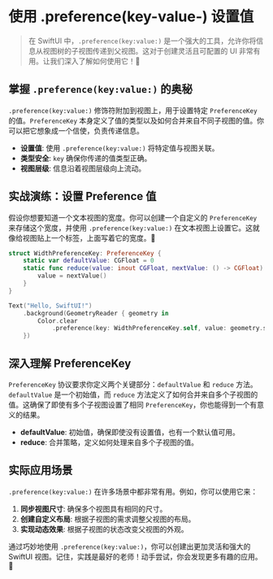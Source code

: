 ﻿# 使用 .preference(key-value-) 设置值

> 在 SwiftUI 中，`.preference(key:value:)` 是一个强大的工具，允许你将信息从视图树的子视图传递到父视图。这对于创建灵活且可配置的 UI 非常有用。让我们深入了解如何使用它！🚀

## 掌握 `.preference(key:value:)` 的奥秘

`.preference(key:value:)` 修饰符附加到视图上，用于设置特定 `PreferenceKey` 的值。`PreferenceKey` 本身定义了值的类型以及如何合并来自不同子视图的值。你可以把它想象成一个信使，负责传递信息。

*   **设置值**: 使用 `.preference(key:value:)` 将特定值与视图关联。
*   **类型安全**: `key` 确保你传递的值类型正确。
*   **视图层级**: 信息沿着视图层级向上流动。

## 实战演练：设置 Preference 值

假设你想要知道一个文本视图的宽度。你可以创建一个自定义的 `PreferenceKey` 来存储这个宽度，并使用 `.preference(key:value:)` 在文本视图上设置它。这就像给视图贴上一个标签，上面写着它的宽度。📏

```swift
struct WidthPreferenceKey: PreferenceKey {
    static var defaultValue: CGFloat = 0
    static func reduce(value: inout CGFloat, nextValue: () -> CGFloat) {
        value = nextValue()
    }
}

Text("Hello, SwiftUI!")
    .background(GeometryReader { geometry in
        Color.clear
            .preference(key: WidthPreferenceKey.self, value: geometry.size.width)
    })
```

## 深入理解 PreferenceKey

`PreferenceKey` 协议要求你定义两个关键部分：`defaultValue` 和 `reduce` 方法。`defaultValue` 是一个初始值，而 `reduce` 方法定义了如何合并来自多个子视图的值。这确保了即使有多个子视图设置了相同 `PreferenceKey`，你也能得到一个有意义的结果。

*   **defaultValue**: 初始值，确保即使没有设置值，也有一个默认值可用。
*   **reduce**: 合并策略，定义如何处理来自多个子视图的值。

## 实际应用场景

`.preference(key:value:)` 在许多场景中都非常有用。例如，你可以使用它来：

1.  **同步视图尺寸**: 确保多个视图具有相同的尺寸。
2.  **创建自定义布局**: 根据子视图的需求调整父视图的布局。
3.  **实现动态效果**: 根据子视图的状态改变父视图的外观。

通过巧妙地使用 `.preference(key:value:)`，你可以创建出更加灵活和强大的 SwiftUI 视图。记住，实践是最好的老师！动手尝试，你会发现更多有趣的应用。🎉



